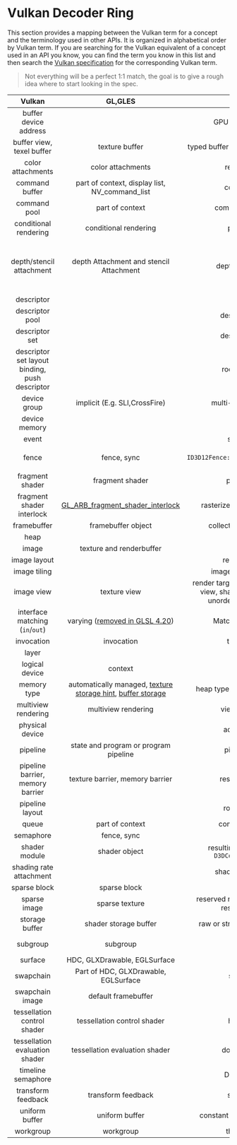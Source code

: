 # Vulkan Decoder Ring

This section provides a mapping between the Vulkan term for a concept and the terminology used in other APIs. It is organized in alphabetical order by Vulkan term. If you are searching for the Vulkan equivalent of a concept used in an API you know, you can find the term you know in this list and then search the [Vulkan specification](./vulkan_spec.md) for the corresponding Vulkan term.

> Not everything will be a perfect 1:1 match, the goal is to give a rough idea where to start looking in the spec.

**Vulkan**|**GL,GLES**|**DirectX**|**Metal**
:-----:|:-----:|:-----:|:-----:
buffer device address||GPU virtual address|
buffer view, texel buffer|texture buffer|typed buffer SRV, typed buffer UAV|texture buffer
color attachments|color attachments|render target|color attachments or render target
command buffer|part of context, display list, NV_command_list|command list|command buffer
command pool|part of context|command allocator|command queue
conditional rendering|conditional rendering|predication|
depth/stencil attachment|depth Attachment and stencil Attachment|depth/stencil view|depth attachment and stencil attachment, depth render target and stencil render target
descriptor||descriptor|argument
descriptor pool||descriptor heap|heap
descriptor set||descriptor table|argument buffer
descriptor set layout binding, push descriptor||root parameter|argument in shader parameter list
device group|implicit (E.g. SLI,CrossFire)|multi-adapter device|peer group
device memory||heap|placement heap
event||split barrier|
fence|fence, sync|`ID3D12Fence::SetEventOnCompletion`|completed handler, `-[MTLCommandBuffer waitUntilComplete]`
fragment shader|fragment shader|pixel shader|fragment shader or fragment function
fragment shader interlock|[GL_ARB_fragment_shader_interlock](https://www.khronos.org/registry/OpenGL/extensions/ARB/ARB_fragment_shader_interlock.txt)|rasterizer order view (ROV)|raster order group
framebuffer|framebuffer object|collection of resources|
heap||pool|
image|texture and renderbuffer|texture|texture
image layout||resource state|
image tiling||image layout, swizzle|
image view|texture view|render target view, depth/stencil view, shader resource view, unordered access view|texture view
interface matching (`in`/`out`)|varying ([removed in GLSL 4.20](https://www.khronos.org/registry/OpenGL/specs/gl/GLSLangSpec.4.20.pdf))|Matching semantics|
invocation|invocation|thread, lane|thread, lane
layer||slice|slice
logical device|context|device|device
memory type|automatically managed, [texture storage hint](https://www.khronos.org/registry/OpenGL/extensions/APPLE/APPLE_texture_range.txt), [buffer storage](https://www.khronos.org/registry/OpenGL/extensions/ARB/ARB_buffer_storage.txt)|heap type, CPU page property|storage mode, CPU cache mode
multiview rendering|multiview rendering|view instancing|vertex amplification
physical device||adapter, node|device
pipeline|state and program or program pipeline|pipeline state|pipeline state
pipeline barrier, memory barrier|texture barrier, memory barrier|resource barrier|texture barrier, memory barrier
pipeline layout||root signature|
queue|part of context|command queue|command queue
semaphore|fence, sync|fence|fence, event
shader module|shader object|resulting `ID3DBlob` from `D3DCompileFromFile`|shader library
shading rate attachment||shading rate image|rasterization rate map
sparse block|sparse block|tile|sparse tile
sparse image|sparse texture|reserved resource (D12), tiled resource (D11)|sparse texture
storage buffer|shader storage buffer|raw or structured buffer UAV|buffer in `device` address space
subgroup|subgroup|wave|SIMD-group, quadgroup
surface|HDC, GLXDrawable, EGLSurface|window|layer
swapchain|Part of HDC, GLXDrawable, EGLSurface|swapchain|layer
swapchain image|default framebuffer||drawable texture
tessellation control shader|tessellation control shader|hull shader|tessellation compute kernel
tessellation evaluation shader|tessellation evaluation shader|domain shader|post-tessellation vertex shader
timeline semaphore||D3D12 fence|event
transform feedback|transform feedback|stream-out|
uniform buffer|uniform buffer|constant buffer views (CBV)|buffer in `constant` address space
workgroup|workgroup|threadgroup|threadgroup
